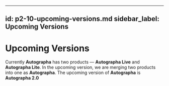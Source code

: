 ---
id: p2-10-upcoming-versions.md
sidebar_label: Upcoming Versions
--------
# Upcoming Versions
Currently **Autographa** has two products — **Autographa Live** and **Autographa Lite**. In the upcoming version, we are merging two products into one as **Autographa**. The upcoming version of **Autographa** is **Autographa 2.0**

